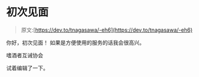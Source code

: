 # 初次见面

> 原文:[https://dev.to/tnagasawa/-eh6](https://dev.to/tnagasawa/-eh6)

你好，初次见面！
如果是方便使用的服务的话我会很高兴。

嗜酒者互诫协会

试着编辑了一下。